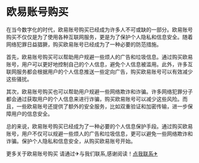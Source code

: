 # 欧易账号购买

在当今数字化的时代，欧易账号购买已经成为许多人不可或缺的一部分。欧易账号购买不仅仅是为了使用各种互联网服务，更是为了保护个人隐私和信息安全。随着网络犯罪日益猖獗，购买欧易账号已经成为了一种必要的防范措施。

首先，欧易账号购买可以帮助用户规避一些烦人的广告和垃圾信息。通过购买欧易账号，用户可以更好地控制自己的个人信息，避免个人信息被滥用。此外，许多互联网服务都会根据用户的个人信息推送一些定向广告，购买欧易账号可以有效减少这些骚扰。

其次，欧易账号购买也可以帮助用户规避一些网络欺诈和诈骗。许多网络犯罪分子都会通过获取用户的个人信息来进行诈骗，购买欧易账号可以减少这些风险。而且，一些欧易账号还提供了额外的安全服务，比如双重验证和加密传输，进一步保障用户的信息安全。

总的来说，欧易账号购买已经成为了一种必要的个人信息保护手段。通过购买欧易账号，用户不仅可以规避一些烦人的广告和垃圾信息，更可以避免一些网络欺诈和诈骗。保护个人隐私和信息安全，从购买欧易账号开始。

更多关于欧易账号购买 请通过✈与我们联系,感谢阅读！[点我联系✈](https://dl.k02.cc)